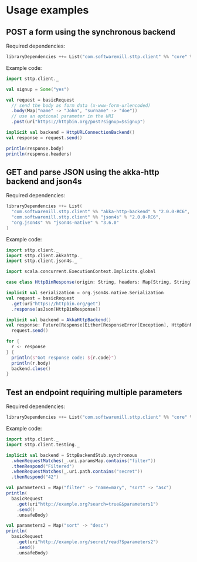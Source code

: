 # Usage examples

## POST a form using the synchronous backend

Required dependencies:

```scala            
libraryDependencies ++= List("com.softwaremill.sttp.client" %% "core" % "2.0.0-RC6")                                                                         
```

Example code:

```scala
import sttp.client._

val signup = Some("yes")

val request = basicRequest
  // send the body as form data (x-www-form-urlencoded)
  .body(Map("name" -> "John", "surname" -> "doe"))
  // use an optional parameter in the URI
  .post(uri"https://httpbin.org/post?signup=$signup")

implicit val backend = HttpURLConnectionBackend()
val response = request.send()

println(response.body)
println(response.headers)
```

## GET and parse JSON using the akka-http backend and json4s

Required dependencies:

```scala
libraryDependencies ++= List(
  "com.softwaremill.sttp.client" %% "akka-http-backend" % "2.0.0-RC6",
  "com.softwaremill.sttp.client" %% "json4s" % "2.0.0-RC6",
  "org.json4s" %% "json4s-native" % "3.6.0"
)
```

Example code:

```scala
import sttp.client._
import sttp.client.akkahttp._
import sttp.client.json4s._

import scala.concurrent.ExecutionContext.Implicits.global

case class HttpBinResponse(origin: String, headers: Map[String, String])

implicit val serialization = org.json4s.native.Serialization
val request = basicRequest
  .get(uri"https://httpbin.org/get")
  .response(asJson[HttpBinResponse])

implicit val backend = AkkaHttpBackend()
val response: Future[Response[Either[ResponseError[Exception], HttpBinResponse]]] =
  request.send()

for {
  r <- response
} {
  println(s"Got response code: ${r.code}")
  println(r.body)
  backend.close()
}                             
```

## Test an endpoint requiring multiple parameters

Required dependencies:

```scala
libraryDependencies ++= List("com.softwaremill.sttp.client" %% "core" % "2.0.0-RC6")
```

Example code:

```scala
import sttp.client._
import sttp.client.testing._

implicit val backend = SttpBackendStub.synchronous
  .whenRequestMatches(_.uri.paramsMap.contains("filter"))
  .thenRespond("Filtered")
  .whenRequestMatches(_.uri.path.contains("secret"))
  .thenRespond("42")

val parameters1 = Map("filter" -> "name=mary", "sort" -> "asc")
println(
  basicRequest
    .get(uri"http://example.org?search=true&$parameters1")
    .send()
    .unsafeBody)

val parameters2 = Map("sort" -> "desc")
println(
  basicRequest
    .get(uri"http://example.org/secret/read?$parameters2")
    .send()
    .unsafeBody)
```